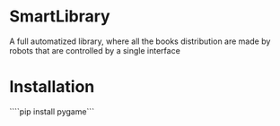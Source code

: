 # SmartLibrary
A full automatized library, where all the books distribution are made by robots that are controlled by a single interface

# Installation

````pip install pygame```
